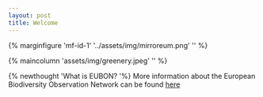 ```yaml
---
layout: post
title: Welcome
---
```


{% marginfigure 'mf-id-1' '../assets/img/mirroreum.png' '' %}

{% maincolumn 'assets/img/greenery.jpeg' '' %}

{% newthought 'What is EUBON? '%} More information about the European Biodiversity Observation Network can be found [here](http://eubon.eu/)
